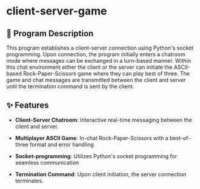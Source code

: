 # client-server-game

## 📝 Program Description

This program establishes a client-server connection using Python's socket programming. Upon connection, the program initially enters a chatroom mode where messages can be exchanged in a turn-based manner. Within this chat environment either the client or the server can initiate the ASCII-based Rock-Paper-Scissors game where they can play best of three. The game and chat messages are transmitted between the client and server until the termination command is sent by the client. 

## ✨ Features

* **Client-Server Chatroom**: Interactive real-time messaging between the client and server.
  
* **Multiplayer ASCII Game**: In-chat Rock-Paper-Scissors with a best-of-three format and error handling
  
* **Socket-programming**: Utilizes Python's socket programming for seamless communication
  
* **Termination Command**: Upon client initiation, the server connection terminates.
